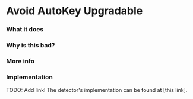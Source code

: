 # Avoid AutoKey Upgradable

### What it does



### Why is this bad?



### More info



### Implementation

TODO: Add link!
The detector's implementation can be found at [this link].
